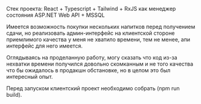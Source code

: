Стек проекта:
React + Typescript + Tailwind + RxJS как менеджер состояния
ASP.NET Web API + MSSQL

Имеется возможность покупки нескольких напитков перед получением сдачи, но реализовать админ-интерфейс на клиентской стороне приемлимого качества у меня не хватило времени, тем не менее, апи интерфейс для него имеется.

Оглядываясь на проделанную работу, могу сказать что код из-за нехватки времени получился довольно скомканным и не того качества что бы ожидалось в продакшн обстановке, но в целом это был интересный опыт.

Перед запуском клиентский проект необходимо собрать (npm run build).